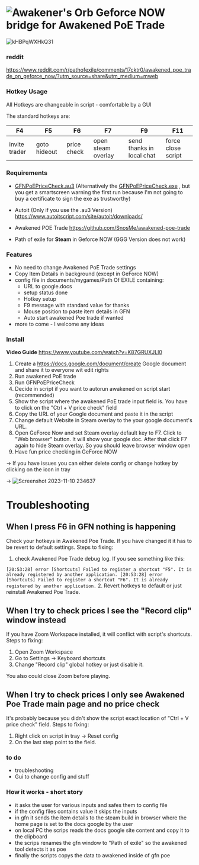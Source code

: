 # ![Awakener's Orb](https://web.poecdn.com/image/Art/2DItems/Currency/TransferOrb.png) Geforce NOW **bridge** for Awakened PoE Trade

![kHBPqWXHkQ31](https://github.com/KloppstockBw/GFNPoEPriceCheck/assets/147773628/7cce82ba-5422-4154-abbd-789d80afc0a1)
### reddit
https://www.reddit.com/r/pathofexile/comments/17cktr0/awakened_poe_trade_on_geforce_now/?utm_source=share&utm_medium=mweb

### Hotkey Usage

All Hotkeys are changeable in script - comfortable by a GUI

The standard hotkeys are:

| F4 | F5 | F6 | F7 | F9 | F11 |
|-----|-----|------|--------|----------|----------|
| invite trader| goto hideout | price check | open steam overlay | send thanks in local chat | force close script |

### Requirements

-  [GFNPoEPriceCheck.au3](Https://github.com/KloppstockBw/GFNPoEPriceCheck/blob/main/GFNPoEPriceCheck.au3)
  (Alternatively the [GFNPoEPriceCheck.exe](https://github.com/KloppstockBw/GFNPoEPriceCheck/raw/main/GFNPoEPriceCheck.exe) , but you get a smartscreen warning the first run because I'm not going to buy a certificate to sign the exe as trustworthy)
  
- Autoit (Only if you use the .au3 Version) https://www.autoitscript.com/site/autoit/downloads/
  
- Awakened POE Trade
  https://github.com/SnosMe/awakened-poe-trade

- Path of exile for **Steam** in Geforce NOW (GGG Version does not work) 

### Features

- No need to change Awakened PoE Trade settings
- Copy Item Details in background (except in GeForce NOW) 
- config file in documents/mygames/Path Of EXILE containing:
  - URL to google.docs
  - setup status done
  - Hotkey setup
  - F9 message with standard value for thanks
  - Mouse position to paste item details in GFN
  - Auto start awakened Poe trade if wanted
- more to come - I welcome any ideas

### Install
**Video Guide** 
https://www.youtube.com/watch?v=K87GRUXJLl0

1. Create a https://docs.google.com/document/create Google document and share it to everyone wit edit rights
2. Run awakened PoE trade
3. Run GFNPoEPriceCheck
4. Decide in script if you want to autorun awakened on script start (recommended)
5. Show the script where the awakened PoE trade input field is. You have to click on the "Ctrl + V price check" field
6. Copy the URL of your Google document and paste it in the script
7. Change default Website in Steam overlay to the your google document's URL.
8. Open GeForce Now and set Steam overlay default key to F7. Click to "Web browser" button. It will show your google doc. After that click F7 again to hide Steam overlay. So you should leave browser window open
9. Have fun price checking in GeForce NOW

-> If you have issues you can either delete config or change hotkey by clicking on the icon in tray

-> ![Screenshot 2023-11-10 234637](https://github.com/KloppstockBw/GFNPoEPriceCheck/assets/147773628/768c64b9-7170-4d4e-a0f7-3f18c1586b91)

# Troubleshooting
## When I press F6 in GFN nothing is happening
Check your hotkeys in Awakened Poe Trade. If you have changed it it has to be revert to default settings. Steps to fixing:
1. check Awakened Poe Trade debug log. If you see something like this:

`[20:53:28] error [Shortcuts] Failed to register a shortcut "F5". It is already registered by another application.
[20:53:28] error [Shortcuts] Failed to register a shortcut "F6". It is already registered by another application.`
2. Revert hotkeys to default or just reinstall Awakened Poe Trade.

## When I try to check prices I see the "Record clip" window instead
If you have Zoom Workspace installed, it will conflict with script's shortcuts. Steps to fixing:
1. Open Zoom Workspace 
2. Go to Settings → Keyboard shortcuts
3. Change "Record clip" global hotkey or just disable it.

You also could close Zoom before playing.

## When I try to check prices I only see Awakened Poe Trade main page and no price check
It's probably because you didn't show the script exact location of "Ctrl + V price check" field. Steps to fixing:
1. Right click on script in tray → Reset config
2. On the last step point to the field.

### to do 
- troubleshooting
- Gui to change config and stuff
  
### How it works - short story

- it asks the user for various inputs and safes them to config file
- if the config files contains value it skips the inputs
- in gfn it sends the item details to the steam build in browser where the home page is set to the docs google by the user
- on local PC the scrips reads the docs google site content and copy it to the clipboard
- the scrips renames the gfn window to "Path of exile" so the awakened tool detects it as poe
- finally the scripts copys the data to awakened inside of gfn poe
